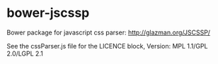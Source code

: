 bower-jscssp
============

Bower package for javascript css parser: http://glazman.org/JSCSSP/



See the cssParser.js file for the LICENCE block, Version: MPL 1.1/GPL 2.0/LGPL 2.1
